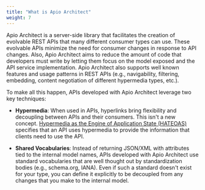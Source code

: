 ```yaml
---
title: "What is Apio Architect"
weight: 7
---
```


Apio Architect is a server-side library that facilitates the creation of evolvable REST APIs that many different consumer types can use. These evolvable APIs minimize the need for consumer changes in response to API changes. Also, Apio Architect aims to reduce the amount of code that developers must write by letting them focus on the model exposed and the API service implementation. Apio Architect also supports well known features and usage patterns in REST APIs (e.g., navigability, filtering, embedding, content negotiation of different hypermedia types, etc.). 

To make all this happen, APIs developed with Apio Architect leverage two key techniques: 

- **Hypermedia**: When used in APIs, hyperlinks bring flexibility and decoupling between APIs and their consumers. This isn't a new concept. [Hypermedia as the Engine of Application State (HATEOAS)](https://en.wikipedia.org/wiki/HATEOAS) specifies that an API uses hypermedia to provide the information that clients need to use the API. 

- **Shared Vocabularies**: Instead of returning JSON/XML with attributes tied to the internal model names, APIs developed with Apio Architect use standard vocabularies that are well thought out by standardization bodies (e.g., schema.org, IANA). Even if such a standard doesn't exist for your type, you can define it explicitly to be decoupled from any changes that you make to the internal model. 
